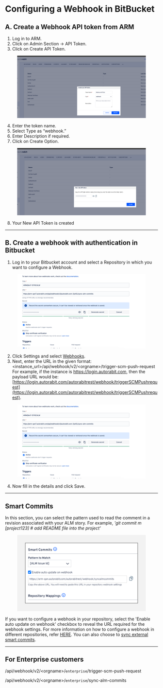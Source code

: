 # Configuring a Webhook in BitBucket

## A. **Create a Webhook API token from ARM**

1. Log in to ARM.
2. Click on Admin Section -> API Token.
3. Click on Create API Token.

<figure><img src="../../../../../.gitbook/assets/image (5).png" alt=""><figcaption></figcaption></figure>

4. Enter the token name.
5. Select Type as “webhook.”
6. Enter Description if required.
7. Click on Create Option.

<figure><img src="../../../../../.gitbook/assets/image (1) (1) (1) (1).png" alt=""><figcaption></figcaption></figure>

8. Your New API Token is created

***

## B. Create a webhook with authentication in Bitbucket&#x20;

1. Log in to your Bitbucket account and select a Repository in which you want to configure a Webhook.

<figure><img src="../../../../../.gitbook/assets/image (2) (1) (1) (1).png" alt=""><figcaption></figcaption></figure>

2. Click Settings and select [Webhooks](https://knowledgebase.autorabit.com/product-guides/codescan/codescan-integration/webhooks).
3. Next, enter the URL in the given format: \
   \<instance\_url>/api/webhook/v2/\<orgname>/trigger-scm-push-request \
   For example, if the instance is https://login.autorabit.com, then the payload URL would be: [https://login.autorabit.com/autorabitrest/webhook/triggerSCMPushrequest](https://login.autorabit.com/autorabitrest/webhook/triggerSCMPushrequest).

<figure><img src="../../../../../.gitbook/assets/image (3) (1) (1) (1).png" alt=""><figcaption></figcaption></figure>

4. Now fill in the details and click Save.

***

## **Smart Commits**

In this section, you can select the pattern used to read the comment in a revision associated with your ALM story. For example, _'git commit m \[project123] # add README file into the project'_

<figure><img src="../../../../../.gitbook/assets/image (4) (1) (1).png" alt=""><figcaption></figcaption></figure>

If you want to configure a webhook in your repository, select the 'Enable auto update on webhook' checkbox to reveal the URL required for the webhook settings. For more information on how to configure a webhook in different repositories, refer [HERE](file://product-guides/arm/arm-features/webhooks). You can also choose to [sync external smart commits](file://product-guides/arm/arm-features/version-control/introduction-to-version-control/version-control-repositories-summary).

***

## For Enterprise customers

/api/webhook/v2/\<orgname>/`enterprise`/trigger-scm-push-request

/api/webhook/v2/\<orgname>/`enterprise`/sync-alm-commits

